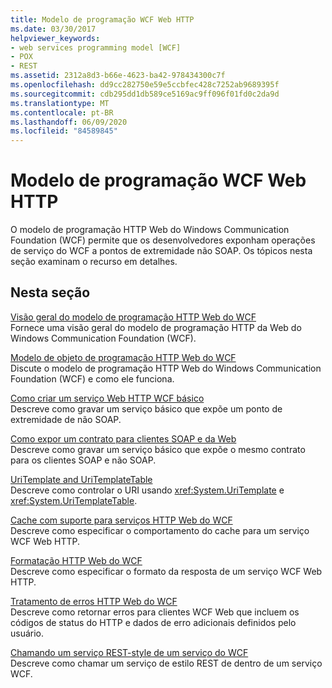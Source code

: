 ```yaml
---
title: Modelo de programação WCF Web HTTP
ms.date: 03/30/2017
helpviewer_keywords:
- web services programming model [WCF]
- POX
- REST
ms.assetid: 2312a8d3-b66e-4623-ba42-978434300c7f
ms.openlocfilehash: dd9cc282750e59e5ccbfec428c7252ab9689395f
ms.sourcegitcommit: cdb295dd1db589ce5169ac9ff096f01fd0c2da9d
ms.translationtype: MT
ms.contentlocale: pt-BR
ms.lasthandoff: 06/09/2020
ms.locfileid: "84589845"
---
```

# <a name="wcf-web-http-programming-model"></a>Modelo de programação WCF Web HTTP
O modelo de programação HTTP Web do Windows Communication Foundation (WCF) permite que os desenvolvedores exponham operações de serviço do WCF a pontos de extremidade não SOAP. Os tópicos nesta seção examinam o recurso em detalhes.  
  
## <a name="in-this-section"></a>Nesta seção  
 [Visão geral do modelo de programação HTTP Web do WCF](wcf-web-http-programming-model-overview.md)  
 Fornece uma visão geral do modelo de programação HTTP da Web do Windows Communication Foundation (WCF).  
  
 [Modelo de objeto de programação HTTP Web do WCF](wcf-web-http-programming-object-model.md)  
 Discute o modelo de programação HTTP Web do Windows Communication Foundation (WCF) e como ele funciona.  
  
 [Como criar um serviço Web HTTP WCF básico](how-to-create-a-basic-wcf-web-http-service.md)  
 Descreve como gravar um serviço básico que expõe um ponto de extremidade de não SOAP.  
  
 [Como expor um contrato para clientes SOAP e da Web](how-to-expose-a-contract-to-soap-and-web-clients.md)  
 Descreve como gravar um serviço básico que expõe o mesmo contrato para os clientes SOAP e não SOAP.  
  
 [UriTemplate and UriTemplateTable](uritemplate-and-uritemplatetable.md)  
 Descreve como controlar o URI usando <xref:System.UriTemplate> e <xref:System.UriTemplateTable>.  
  
 [Cache com suporte para serviços HTTP Web do WCF](caching-support-for-wcf-web-http-services.md)  
 Descreve como especificar o comportamento do cache para um serviço WCF Web HTTP.  
  
 [Formatação HTTP Web do WCF](wcf-web-http-formatting.md)  
 Descreve como especificar o formato da resposta de um serviço WCF Web HTTP.  
  
 [Tratamento de erros HTTP Web do WCF](wcf-web-http-error-handling.md)  
 Descreve como retornar erros para clientes WCF Web que incluem os códigos de status do HTTP e dados de erro adicionais definidos pelo usuário.  
  
 [Chamando um serviço REST-style de um serviço do WCF](calling-a-rest-style-service-from-a-wcf-service.md)  
 Descreve como chamar um serviço de estilo REST de dentro de um serviço WCF.
